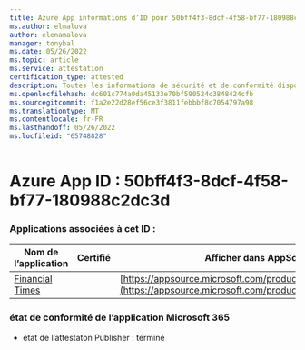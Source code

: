 ```yaml
---
title: Azure App informations d’ID pour 50bff4f3-8dcf-4f58-bf77-180988c2dc3d
ms.author: elmalova
author: elenamalova
manager: tonybal
ms.date: 05/26/2022
ms.topic: article
ms.service: attestation
certification_type: attested
description: Toutes les informations de sécurité et de conformité disponibles pour 50bff4f3-8dcf-4f58-bf77-180988c2dc3d.
ms.openlocfilehash: dc601c774a0da45133e70bf590524c3848424cfb
ms.sourcegitcommit: f1a2e22d28ef56ce3f3811febbbf8c7054797a98
ms.translationtype: MT
ms.contentlocale: fr-FR
ms.lasthandoff: 05/26/2022
ms.locfileid: "65748828"
---
```

# <a name="azure-app-id-50bff4f3-8dcf-4f58-bf77-180988c2dc3d"></a>Azure App ID : 50bff4f3-8dcf-4f58-bf77-180988c2dc3d


### <a name="apps-associated-with-this-id"></a>Applications associées à cet ID :
| **Nom de l’application** | **Certifié** | **Afficher dans AppSource** |
|--------------|---------------|-----------------------|
| [Financial Times](../forward/WA200004054.md) |  | [https://appsource.microsoft.com/product/office/WA200004054](https://appsource.microsoft.com/product/office/WA200004054) |

### <a name="microsoft-365-app-compliance-status"></a>état de conformité de l’application Microsoft 365
- état de l’attestaton Publisher : terminé
